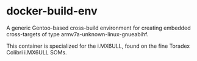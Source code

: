 # docker-build-env
A generic Gentoo-based cross-build environment for creating embedded cross-targets of
type armv7a-unknown-linux-gnueabihf.

This container is specialized for the i.MX6ULL, found on the fine Toradex Colibri
i.MX6ULL SOMs.
